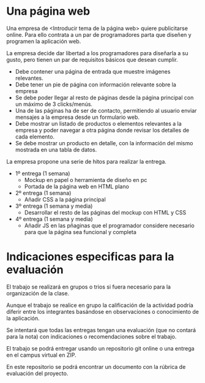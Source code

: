 # Una página web 

Una empresa de <Introducir tema de la página web> quiere publicitarse online. Para ello contrata a un par de programadores parta que diseñen y programen la aplicación web.

La empresa decide dar libertad a los programadores para diseñarla a su gusto, pero tienen un par de requisitos básicos que desean cumplir.

- Debe contener una página de entrada que muestre imágenes relevantes.
- Debe tener un pie de página con información relevante sobre la empresa
- Se debe poder llegar al resto de páginas desde la página principal con un máximo de 3 clicks/menús.
- Una de las páginas ha de ser de contacto, permitiendo al usuario enviar mensajes a la empresa desde un formulario web. 
- Debe mostrar un listado de productos o elementos relevantes a la empresa y poder navegar a otra página donde revisar los detalles de cada elemento.
- Se debe mostrar un producto en detalle, con la información del mismo mostrada en una tabla de datos.

La empresa propone una serie de hitos para realizar la entrega. 

- 1º entrega (1 semana)
  - Mockup en papel o herramienta de diseño en pc
  - Portada de la página web en HTML plano
- 2º entrega (1 semana)
  - Añadir CSS a la página principal
- 3º entrega (1 semana y media)
  - Desarrollar el resto de las páginas del mockup con HTML y CSS
- 4º entrega (1 semana y media)
  - Añadir JS en las pñaginas que el programador considere necesario para que la página sea funcional y completa

# Indicaciones especificas para la evaluación

El trabajo se realizará en grupos o trios si fuera necesario para la organización de la clase. 

Aunque el trabajo se realice en grupo la calificación de la actividad podría diferir entre los integrantes basándose en observaciones o conocimiento de la aplicación.

Se intentará que todas las entregas tengan una evaluación (que no contará para la nota) con indicaciones o recomendaciones sobre el trabajo.

El trabajo se podrá entregar usando un repositorio git online o una entrega en el campus virtual en ZIP.

En este repositorio se podrá encontrar un documento con la rúbrica de evaluación del proyecto.


